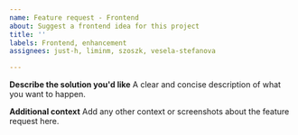 ```yaml
---
name: Feature request - Frontend
about: Suggest a frontend idea for this project
title: ''
labels: Frontend, enhancement
assignees: just-h, liminm, szoszk, vesela-stefanova

---
```


**Describe the solution you'd like**
A clear and concise description of what you want to happen.

**Additional context**
Add any other context or screenshots about the feature request here.
